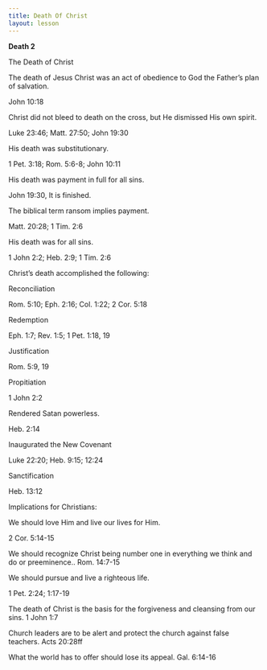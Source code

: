 ```yaml
---
title: Death Of Christ
layout: lesson
---
```



**Death 2**

The Death of Christ

The death of Jesus Christ was an act of obedience to God the Father’s
plan of salvation.

John 10:18

Christ did not bleed to death on the cross, but He dismissed His own
spirit.

Luke 23:46; Matt. 27:50; John 19:30

His death was substitutionary.

1 Pet. 3:18; Rom. 5:6-8; John 10:11

His death was payment in full for all sins.

John 19:30, It is finished.

The biblical term ransom implies payment.

Matt. 20:28; 1 Tim. 2:6

His death was for all sins.

1 John 2:2; Heb. 2:9; 1 Tim. 2:6

Christ’s death accomplished the following:

Reconciliation

Rom. 5:10; Eph. 2:16; Col. 1:22; 2 Cor. 5:18

Redemption

Eph. 1:7; Rev. 1:5; 1 Pet. 1:18, 19

Justification

Rom. 5:9, 19

Propitiation

1 John 2:2

Rendered Satan powerless.

Heb. 2:14

Inaugurated the New Covenant

Luke 22:20; Heb. 9:15; 12:24

Sanctification

Heb. 13:12

Implications for Christians:

We should love Him and live our lives for Him.

2 Cor. 5:14-15

We should recognize Christ being number one in everything we think and
do or preeminence.. Rom. 14:7-15

We should pursue and live a righteous life.

1 Pet. 2:24; 1:17-19

The death of Christ is the basis for the forgiveness and cleansing from
our sins. 1 John 1:7

Church leaders are to be alert and protect the church against false
teachers. Acts 20:28ff

What the world has to offer should lose its appeal. Gal. 6:14-16

